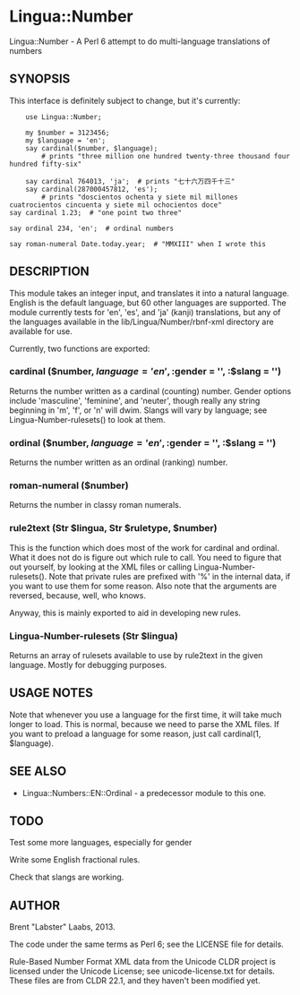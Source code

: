 Lingua::Number
================

Lingua::Number - A Perl 6 attempt to do multi-language translations of numbers

## SYNOPSIS

This interface is definitely subject to change, but it's currently:

        use Lingua::Number;
        
        my $number = 3123456;
        my $language = 'en';
        say cardinal($number, $language);
        	# prints "three million one hundred twenty-three thousand four hundred fifty-six"

        say cardinal 764013, 'ja';	# prints "七十六万四千十三"
        say cardinal(287000457812, 'es');
        	# prints "doscientos ochenta y siete mil millones cuatrocientos cincuenta y siete mil ochocientos doce"
	say cardinal 1.23;	# "one point two three"
	
	say ordinal 234, 'en';	# ordinal numbers

	say roman-numeral Date.today.year;	# "MMXIII" when I wrote this


## DESCRIPTION

This module takes an integer input, and translates it into a natural language.  English is the default language, but 60 other languages are supported.  The module currently tests for 'en', 'es', and 'ja' (kanji) translations, but any of the languages available in the lib/Lingua/Number/rbnf-xml directory are available for use.

Currently, two functions are exported:

### cardinal ($number, $language = 'en', :$gender = '', :$slang = '')

Returns the number written as a cardinal (counting) number.  Gender options include 'masculine', 'feminine', and 'neuter', though really any string beginning in 'm', 'f', or 'n' will dwim.  Slangs will vary by language; see Lingua-Number-rulesets() to look at them.

### ordinal ($number, $language = 'en', :$gender = '', :$slang = '')

Returns the number written as an ordinal (ranking) number.

### roman-numeral ($number)

Returns the number in classy roman numerals.

### rule2text (Str $lingua, Str $ruletype, $number)

This is the function which does most of the work for cardinal and ordinal.  What it does not do is figure out which rule to call.  You need to figure that out yourself, by looking at the XML files or calling Lingua-Number-rulesets().  Note that private rules are prefixed with '%' in the internal data, if you want to use them for some reason.  Also note that the arguments are reversed, because, well, who knows.

Anyway, this is mainly exported to aid in developing new rules.

### Lingua-Number-rulesets (Str $lingua)

Returns an array of rulesets available to use by rule2text in the given language.  Mostly for debugging purposes.

## USAGE NOTES

Note that whenever you use a language for the first time, it will take much longer to load.  This is normal, because we need to parse the XML files.  If you want to preload a language for some reason, just call cardinal(1, $language).

## SEE ALSO

* Lingua::Numbers::EN::Ordinal - a predecessor module to this one.

## TODO

Test some more languages, especially for gender

Write some English fractional rules.

Check that slangs are working.

## AUTHOR

Brent "Labster" Laabs, 2013.

The code under the same terms as Perl 6; see the LICENSE file for details.

Rule-Based Number Format XML data from the Unicode CLDR project is licensed under the Unicode License; see unicode-license.txt for details.  These files are from CLDR 22.1, and they haven't been modified yet.